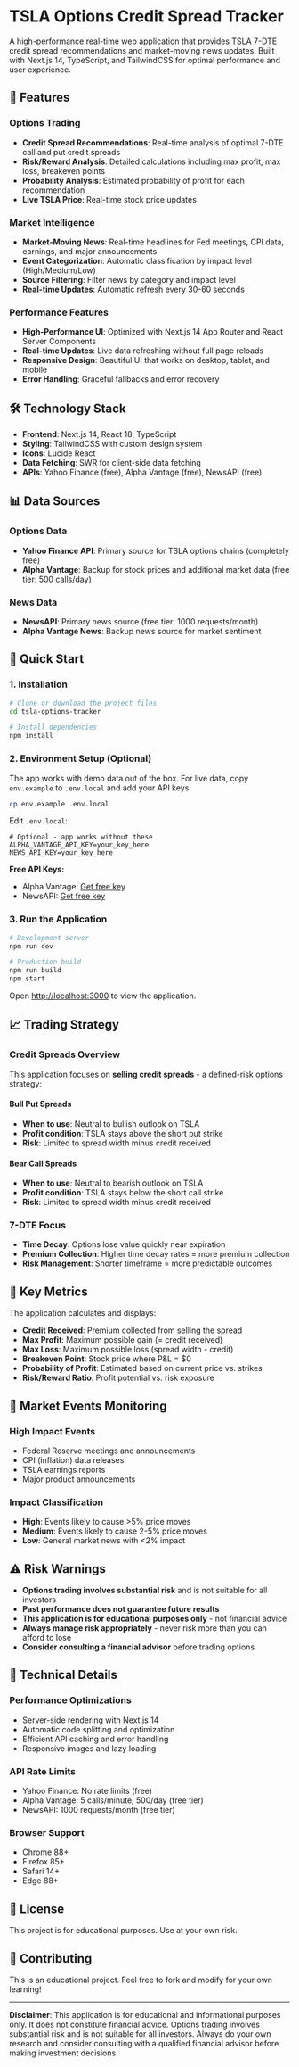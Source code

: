 # TSLA Options Credit Spread Tracker

A high-performance real-time web application that provides TSLA 7-DTE credit spread recommendations and market-moving news updates. Built with Next.js 14, TypeScript, and TailwindCSS for optimal performance and user experience.

## 🚀 Features

### Options Trading
- **Credit Spread Recommendations**: Real-time analysis of optimal 7-DTE call and put credit spreads
- **Risk/Reward Analysis**: Detailed calculations including max profit, max loss, breakeven points
- **Probability Analysis**: Estimated probability of profit for each recommendation
- **Live TSLA Price**: Real-time stock price updates

### Market Intelligence
- **Market-Moving News**: Real-time headlines for Fed meetings, CPI data, earnings, and major announcements
- **Event Categorization**: Automatic classification by impact level (High/Medium/Low)
- **Source Filtering**: Filter news by category and impact level
- **Real-time Updates**: Automatic refresh every 30-60 seconds

### Performance Features
- **High-Performance UI**: Optimized with Next.js 14 App Router and React Server Components
- **Real-time Updates**: Live data refreshing without full page reloads
- **Responsive Design**: Beautiful UI that works on desktop, tablet, and mobile
- **Error Handling**: Graceful fallbacks and error recovery

## 🛠 Technology Stack

- **Frontend**: Next.js 14, React 18, TypeScript
- **Styling**: TailwindCSS with custom design system
- **Icons**: Lucide React
- **Data Fetching**: SWR for client-side data fetching
- **APIs**: Yahoo Finance (free), Alpha Vantage (free), NewsAPI (free)

## 📊 Data Sources

### Options Data
- **Yahoo Finance API**: Primary source for TSLA options chains (completely free)
- **Alpha Vantage**: Backup for stock prices and additional market data (free tier: 500 calls/day)

### News Data
- **NewsAPI**: Primary news source (free tier: 1000 requests/month)
- **Alpha Vantage News**: Backup news source for market sentiment

## 🚀 Quick Start

### 1. Installation

```bash
# Clone or download the project files
cd tsla-options-tracker

# Install dependencies
npm install
```

### 2. Environment Setup (Optional)

The app works with demo data out of the box. For live data, copy `env.example` to `.env.local` and add your API keys:

```bash
cp env.example .env.local
```

Edit `.env.local`:
```env
# Optional - app works without these
ALPHA_VANTAGE_API_KEY=your_key_here
NEWS_API_KEY=your_key_here
```

**Free API Keys:**
- Alpha Vantage: [Get free key](https://www.alphavantage.co/support/#api-key)
- NewsAPI: [Get free key](https://newsapi.org/register)

### 3. Run the Application

```bash
# Development server
npm run dev

# Production build
npm run build
npm start
```

Open [http://localhost:3000](http://localhost:3000) to view the application.

## 📈 Trading Strategy

### Credit Spreads Overview
This application focuses on **selling credit spreads** - a defined-risk options strategy:

#### Bull Put Spreads
- **When to use**: Neutral to bullish outlook on TSLA
- **Profit condition**: TSLA stays above the short put strike
- **Risk**: Limited to spread width minus credit received

#### Bear Call Spreads  
- **When to use**: Neutral to bearish outlook on TSLA
- **Profit condition**: TSLA stays below the short call strike
- **Risk**: Limited to spread width minus credit received

### 7-DTE Focus
- **Time Decay**: Options lose value quickly near expiration
- **Premium Collection**: Higher time decay rates = more premium collection
- **Risk Management**: Shorter timeframe = more predictable outcomes

## 🎯 Key Metrics

The application calculates and displays:

- **Credit Received**: Premium collected from selling the spread
- **Max Profit**: Maximum possible gain (= credit received)
- **Max Loss**: Maximum possible loss (spread width - credit)
- **Breakeven Point**: Stock price where P&L = $0
- **Probability of Profit**: Estimated based on current price vs. strikes
- **Risk/Reward Ratio**: Profit potential vs. risk exposure

## 📰 Market Events Monitoring

### High Impact Events
- Federal Reserve meetings and announcements
- CPI (inflation) data releases
- TSLA earnings reports
- Major product announcements

### Impact Classification
- **High**: Events likely to cause >5% price moves
- **Medium**: Events likely to cause 2-5% price moves  
- **Low**: General market news with <2% impact

## ⚠️ Risk Warnings

- **Options trading involves substantial risk** and is not suitable for all investors
- **Past performance does not guarantee future results**
- **This application is for educational purposes only** - not financial advice
- **Always manage risk appropriately** - never risk more than you can afford to lose
- **Consider consulting a financial advisor** before trading options

## 🔧 Technical Details

### Performance Optimizations
- Server-side rendering with Next.js 14
- Automatic code splitting and optimization
- Efficient API caching and error handling
- Responsive images and lazy loading

### API Rate Limits
- Yahoo Finance: No rate limits (free)
- Alpha Vantage: 5 calls/minute, 500/day (free tier)
- NewsAPI: 1000 requests/month (free tier)

### Browser Support
- Chrome 88+
- Firefox 85+
- Safari 14+
- Edge 88+

## 📝 License

This project is for educational purposes. Use at your own risk.

## 🤝 Contributing

This is an educational project. Feel free to fork and modify for your own learning!

---

**Disclaimer**: This application is for educational and informational purposes only. It does not constitute financial advice. Options trading involves substantial risk and is not suitable for all investors. Always do your own research and consider consulting with a qualified financial advisor before making investment decisions.
